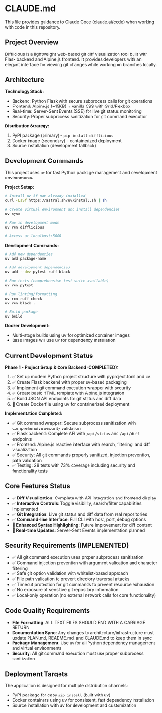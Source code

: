 # CLAUDE.md

This file provides guidance to Claude Code (claude.ai/code) when working with code in this repository.

## Project Overview

Difflicious is a lightweight web-based git diff visualization tool built with Flask backend and Alpine.js frontend. It provides developers with an elegant interface for viewing git changes while working on branches locally.

## Architecture

**Technology Stack:**
- Backend: Python Flask with secure subprocess calls for git operations
- Frontend: Alpine.js (~15KB) + vanilla CSS with Grid/Flexbox
- Real-time: Server-Sent Events (SSE) for live git status monitoring
- Security: Proper subprocess sanitization for git command execution

**Distribution Strategy:**
1. PyPI package (primary) - `pip install difflicious`
2. Docker image (secondary) - containerized deployment  
3. Source installation (development fallback)

## Development Commands

This project uses `uv` for fast Python package management and development environments.

**Project Setup:**
```bash
# Install uv if not already installed
curl -LsSf https://astral.sh/uv/install.sh | sh

# Create virtual environment and install dependencies
uv sync

# Run in development mode
uv run difflicious

# Access at localhost:5000
```

**Development Commands:**
```bash
# Add new dependencies
uv add package-name

# Add development dependencies
uv add --dev pytest ruff black

# Run tests (comprehensive test suite available)
uv run pytest

# Run linting/formatting
uv run ruff check
uv run black .

# Build package
uv build
```

**Docker Development:**
- Multi-stage builds using uv for optimized container images
- Base images will use uv for dependency installation

## Current Development Status

**Phase 1 - Project Setup & Core Backend (COMPLETED):**
1. ✅ Set up modern Python project structure with pyproject.toml and uv
2. ✅ Create Flask backend with proper uv-based packaging
3. ✅ Implement git command execution wrapper with security
4. ✅ Create basic HTML template with Alpine.js integration
5. ✅ Build JSON API endpoints for git status and diff data
6. 🚧 Create Dockerfile using uv for containerized deployment

**Implementation Completed:**
- ✅ Git command wrapper: Secure subprocess sanitization with comprehensive security validation
- ✅ Flask backend: Complete API with `/api/status` and `/api/diff` endpoints
- ✅ Frontend: Alpine.js reactive interface with search, filtering, and diff visualization
- ✅ Security: All git commands properly sanitized, injection prevention, path validation
- ✅ Testing: 28 tests with 73% coverage including security and functionality tests

## Core Features Status

- ✅ **Diff Visualization**: Complete with API integration and frontend display
- ✅ **Interactive Controls**: Toggle visibility, search/filter capabilities implemented
- ✅ **Git Integration**: Live git status and diff data from real repositories
- ✅ **Command-line Interface**: Full CLI with host, port, debug options
- 🚧 **Enhanced Syntax Highlighting**: Future improvement for diff content
- 🚧 **Real-time Updates**: Server-Sent Events implementation planned

## Security Requirements (IMPLEMENTED)

- ✅ All git command execution uses proper subprocess sanitization
- ✅ Command injection prevention with argument validation and character filtering
- ✅ Safe git option validation with whitelist-based approach
- ✅ File path validation to prevent directory traversal attacks
- ✅ Timeout protection for git commands to prevent resource exhaustion
- ✅ No exposure of sensitive git repository information
- ✅ Local-only operation (no external network calls for core functionality)

## Code Quality Requirements

- **File Formatting**: ALL TEXT FILES SHOULD END WITH A CARRIAGE RETURN
- **Documentation Sync**: Any changes to architecture/infrastructure must update PLAN.md, README.md, and CLAUDE.md to keep them in sync
- **Package Management**: Use `uv` for all Python dependency management and virtual environments
- **Security**: All git command execution must use proper subprocess sanitization

## Deployment Targets

The application is designed for multiple distribution channels:
- PyPI package for easy `pip install` (built with uv)
- Docker containers using uv for consistent, fast dependency installation
- Source installation with uv for development and customization
